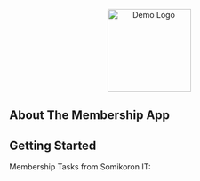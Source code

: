 <p align="center">
    <a href="https://www.codersujon.com/MmsApp" target="_blank">
        <img src="https://www.shutterstock.com/image-vector/demo-demonstration-product-technique-text-600nw-2134647139.jpg" width="150" alt="Demo Logo" >
    </a>
</p>


## About The Membership App


<!-- GETTING STARTED -->
## Getting Started

Membership Tasks from Somikoron IT:





